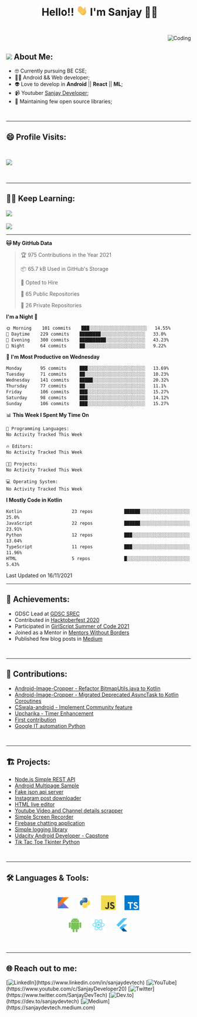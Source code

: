# <p align="center">️ **Hello!! <img src="https://raw.githubusercontent.com/SanjayDevTech/SanjayDevTech/master/assets/wave.gif" alt="waving hand" width="30px"> I'm Sanjay** 🎯️🚀️</p>

<br/>
<img align="right" alt="Coding" height="200" src="https://media.giphy.com/media/Y4ak9Ki2GZCbJxAnJD/giphy.gif">
<br/>

## <img src="https://media.giphy.com/media/WUlplcMpOCEmTGBtBW/giphy.gif" width="30"> **About Me:**

- 🤓 Currently pursuing BE CSE;
- 🧑‍💻 Android && Web developer;
- 👽 Love to develop in **Android** || **React** || **ML**;
- 📹 Youtuber [Sanjay Developer](https://www.youtube.com/c/SanjayDeveloper20);
- 🤝 Maintaining few open source libraries;

<br/>

---

## 😄 **Profile Visits:**

<br />

![](https://komarev.com/ghpvc/?username=SanjayDevTech&style=flat-square)

<br />

---

## 👨‍🎓️️ **Keep Learning:**

   <img align="center" src="https://github-readme-stats.vercel.app/api/top-langs/?username=SanjayDevTech&layout=compact&theme=vue-dark"/>
   <br/>
   <br/>
   <img align="center" src="https://github-readme-streak-stats.herokuapp.com/?user=SanjayDevTech&theme=vue-dark&hide_border=true"/>

<br/>

---

<!--START_SECTION:waka-->
**🐱 My GitHub Data** 

> 🏆 975 Contributions in the Year 2021
 > 
> 📦 65.7 kB Used in GitHub's Storage 
 > 
> 💼 Opted to Hire
 > 
> 📜 65 Public Repositories 
 > 
> 🔑 26 Private Repositories  
 > 
**I'm a Night 🦉** 

```text
🌞 Morning    101 commits    ███░░░░░░░░░░░░░░░░░░░░░░   14.55% 
🌆 Daytime    229 commits    ████████░░░░░░░░░░░░░░░░░   33.0% 
🌃 Evening    300 commits    ██████████░░░░░░░░░░░░░░░   43.23% 
🌙 Night      64 commits     ██░░░░░░░░░░░░░░░░░░░░░░░   9.22%

```
📅 **I'm Most Productive on Wednesday** 

```text
Monday       95 commits     ███░░░░░░░░░░░░░░░░░░░░░░   13.69% 
Tuesday      71 commits     ██░░░░░░░░░░░░░░░░░░░░░░░   10.23% 
Wednesday    141 commits    █████░░░░░░░░░░░░░░░░░░░░   20.32% 
Thursday     77 commits     ██░░░░░░░░░░░░░░░░░░░░░░░   11.1% 
Friday       106 commits    ███░░░░░░░░░░░░░░░░░░░░░░   15.27% 
Saturday     98 commits     ███░░░░░░░░░░░░░░░░░░░░░░   14.12% 
Sunday       106 commits    ███░░░░░░░░░░░░░░░░░░░░░░   15.27%

```


📊 **This Week I Spent My Time On** 

```text
💬 Programming Languages: 
No Activity Tracked This Week

🔥 Editors: 
No Activity Tracked This Week

🐱‍💻 Projects: 
No Activity Tracked This Week

💻 Operating System: 
No Activity Tracked This Week

```

**I Mostly Code in Kotlin** 

```text
Kotlin                   23 repos            ██████░░░░░░░░░░░░░░░░░░░   25.0% 
JavaScript               22 repos            ██████░░░░░░░░░░░░░░░░░░░   23.91% 
Python                   12 repos            ███░░░░░░░░░░░░░░░░░░░░░░   13.04% 
TypeScript               11 repos            ███░░░░░░░░░░░░░░░░░░░░░░   11.96% 
HTML                     5 repos             █░░░░░░░░░░░░░░░░░░░░░░░░   5.43%

```



 Last Updated on 16/11/2021
<!--END_SECTION:waka-->

---

## 🚩 **Achievements:**

- GDSC Lead at [GDSC SREC](https://github.com/gdscsrec)
- Contributed in [Hacktoberfest 2020](https://hacktoberfest.digitalocean.com)
- Participated in [GirlScript Summer of Code 2021](https://gssoc.girlscript.tech)
- Joined as a Mentor in [Mentors Without Borders](https://mentorswithoutborders.net)
- Published few blog posts in [Medium](https://sanjaydevtech.medium.com)

<br/>

---

## 💙 **Contributions:**

- [Android-Image-Cropper - Refactor BitmapUtils.java to Kotlin](https://github.com/CanHub/Android-Image-Cropper/pull/98)
- [Android-Image-Cropper - Migrated Deprecated AsyncTask to Kotlin Coroutines](https://github.com/CanHub/Android-Image-Cropper/pull/25)
- [CSwala-android - Implement Community feature](https://github.com/CSwala/CSwala-android/pull/149)
- [Upcharika - Timer Enhancement](https://github.com/smaranjitghose/Upcharika/pull/37)
- [First contribution](https://github.com/firstcontributions/first-contributions/pull/30213)
- [Google IT automation Python](https://github.com/google/it-cert-automation-practice/pull/1372)

<br/>

---

## 🏗️ **Projects:**

- [Node.js Simple REST API](https://github.com/SanjayDevTech/nodejs-simple-rest-api)
- [Android Multipage Sample](https://github.com/SanjayDevTech/android-multipage-sample)
- [Fake json api server](https://github.com/SanjayDevTech/json-placeholder-server)
- [Instagram post downloader](https://github.com/SanjayDevTech/instautils)
- [HTML live editor](https://github.com/SanjayDevTech/HTML-editor)
- [Youtube Video and Channel details scrapper](https://github.com/SanjayDevTech/ytutils)
- [Simple Screen Recorder](https://github.com/SanjayDevTech/Screen-Recorder)
- [Firebase chatting application](https://github.com/SanjayDevTech/fire-chat)
- [Simple logging library](https://github.com/SanjayDevTech/simple-log)
- [Udacity Android Developer - Capstone](https://github.com/SanjayDevTech/Capstone-Project)
- [Tik Tac Toe Tkinter Python](https://github.com/SanjayDevTech/Tic-Tac-Toe-Tkinter)

<br/>

---

## 🛠️ **Languages & Tools:**

<p align="center">
  <img align="center" style="margin: 10px" src="https://raw.githubusercontent.com/github/explore/80688e429a7d4ef2fca1e82350fe8e3517d3494d/topics/kotlin/kotlin.png" alt="Kotlin" width="30" />
  <img align="center" style="margin: 10px" src="https://raw.githubusercontent.com/github/explore/80688e429a7d4ef2fca1e82350fe8e3517d3494d/topics/python/python.png" alt="Python" width="40"  />
  <img align="center" style="margin: 10px" src="https://raw.githubusercontent.com/github/explore/80688e429a7d4ef2fca1e82350fe8e3517d3494d/topics/javascript/javascript.png" alt="JavaScript" width="40"  />
  <img align="center" style="margin: 10px" src="https://raw.githubusercontent.com/github/explore/80688e429a7d4ef2fca1e82350fe8e3517d3494d/topics/typescript/typescript.png" alt="TypeScript" width="40"  />
<br />
  <img align="center" style="margin: 10px" src="https://raw.githubusercontent.com/github/explore/80688e429a7d4ef2fca1e82350fe8e3517d3494d/topics/android/android.png" alt="Android" width="40" />
  <img align="center" style="margin: 10px" src="https://raw.githubusercontent.com/github/explore/80688e429a7d4ef2fca1e82350fe8e3517d3494d/topics/react/react.png" alt="React" width="40"  />
   <img align="center" style="margin: 10px" src="https://raw.githubusercontent.com/github/explore/cebd63002168a05a6a642f309227eefeccd92950/topics/flutter/flutter.png" alt="Flutter" width="40"  />

</p>
<br/>

---

## 🌐 **Reach out to me:** ️

[![LinkedIn](https://img.shields.io/badge/LinkedIn-SanjayDevTech-informationl?style=for-the-badge&labelColor=black&logo=linkedin&logoColor=0077b5&&color=#0077b5")](https://www.linkedin.com/in/sanjaydevtech)
[![YouTube](https://img.shields.io/badge/YouTube-SanjayDeveloper20-informationl?style=for-the-badge&labelColor=white&logo=youtube&logoColor=red&&color=#1da1f2")](https://www.youtube.com/c/SanjayDeveloper20)
[![Twitter](https://img.shields.io/badge/Twitter-SanjayDevTech-informational?style=for-the-badge&labelColor=black&logo=twitter&logoColor=#1da1f2&color=#1da1f2")](https://www.twitter.com/SanjayDevTech)
[![Dev.to](https://img.shields.io/badge/Dev.to-SanjayDevTech-informational?style=for-the-badge&labelColor=black&logo=dev.to&logoColor=white&color=#1da1f2")](https://dev.to/sanjaydevtech)
[![Medium](https://img.shields.io/badge/Medium-SanjayDevTech-informational?style=for-the-badge&labelColor=black&logo=medium&logoColor=#1da1f2&color=#1da1f2")](https://sanjaydevtech.medium.com)
